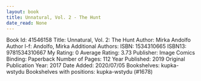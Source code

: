 ```yaml
---
layout: book
title: Unnatural, Vol. 2 - The Hunt
date_read: None
---
```


Book Id: 41546158
Title: Unnatural, Vol. 2: The Hunt
Author: Mirka Andolfo
Author l-f: Andolfo, Mirka
Additional Authors: 
ISBN: 1534310665
ISBN13: 9781534310667
My Rating: 0
Average Rating: 3.73
Publisher: Image Comics
Binding: Paperback
Number of Pages: 112
Year Published: 2019
Original Publication Year: 2017
Date Added: 2020/07/05
Bookshelves: kupka-wstydu
Bookshelves with positions: kupka-wstydu (#1678)

